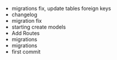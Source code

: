 - migrations fix, update tables foreign keys
- changelog
- migration fix
- starting create models
- Add Routes
- migrations
- migrations
- first commit
